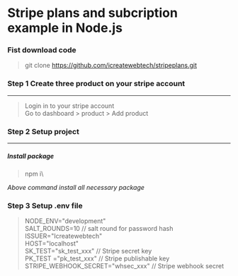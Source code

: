 # Stripe plans and subcription example in Node.js
### Fist download code
> git clone https://github.com/icreatewebtech/stripeplans.git
### Step 1 Create three product on your stripe account
---
> Login in to your stripe account\
> Go to dashboard > product > Add product

### Step 2 Setup project
---
##### Install package 
> npm i\

_Above command install all necessary package_

### Step 3 Setup .env file 
> NODE_ENV="development"  <br />
> SALT_ROUNDS=10   // salt round for password hash <br />
> ISSUER="Icreatewebtech" <br />
> HOST="localhost" <br />
> SK_TEST="sk_test_xxx"     // Stripe secret key <br />
> PK_TEST ="pk_test_xxx"   // Stripe publishable key <br />
> STRIPE_WEBHOOK_SECRET="whsec_xxx"  // Stripe webhook secret <br />


